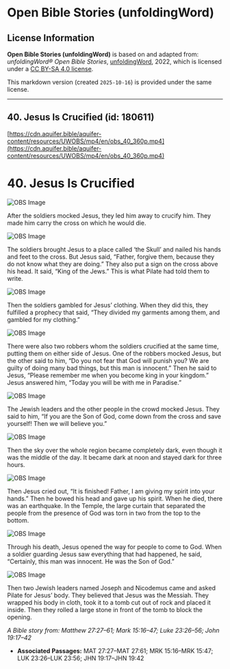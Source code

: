 # Open Bible Stories (unfoldingWord)

## License Information

**Open Bible Stories (unfoldingWord)** is based on and adapted from: _unfoldingWord® Open Bible Stories_, [unfoldingWord](https://unfoldingword.org/utw), 2022, which is licensed under a [CC BY-SA 4.0 license](https://creativecommons.org/licenses/by-sa/4.0/legalcode.en).

This markdown version (created `2025-10-16`) is provided under the same license.



--------------------------------

## 40. Jesus Is Crucified (id: 180611)

[https://cdn.aquifer.bible/aquifer-content/resources/UWOBS/mp4/en/obs_40_360p.mp4](https://cdn.aquifer.bible/aquifer-content/resources/UWOBS/mp4/en/obs_40_360p.mp4)

40\. Jesus Is Crucified
=======================

![OBS Image](https://cdn.aquifer.bible/aquifer-content/resources/UWOBS/jpg/360px/obs-en-40-01.jpg)

After the soldiers mocked Jesus, they led him away to crucify him. They made him carry the cross on which he would die.

![OBS Image](https://cdn.aquifer.bible/aquifer-content/resources/UWOBS/jpg/360px/obs-en-40-02.jpg)

The soldiers brought Jesus to a place called ‘the Skull’ and nailed his hands and feet to the cross. But Jesus said, “Father, forgive them, because they do not know what they are doing.” They also put a sign on the cross above his head. It said, “King of the Jews.” This is what Pilate had told them to write.

![OBS Image](https://cdn.aquifer.bible/aquifer-content/resources/UWOBS/jpg/360px/obs-en-40-03.jpg)

Then the soldiers gambled for Jesus’ clothing. When they did this, they fulfilled a prophecy that said, “They divided my garments among them, and gambled for my clothing.”

![OBS Image](https://cdn.aquifer.bible/aquifer-content/resources/UWOBS/jpg/360px/obs-en-40-04.jpg)

There were also two robbers whom the soldiers crucified at the same time, putting them on either side of Jesus. One of the robbers mocked Jesus, but the other said to him, “Do you not fear that God will punish you? We are guilty of doing many bad things, but this man is innocent.” Then he said to Jesus, “Please remember me when you become king in your kingdom.” Jesus answered him, “Today you will be with me in Paradise.”

![OBS Image](https://cdn.aquifer.bible/aquifer-content/resources/UWOBS/jpg/360px/obs-en-40-05.jpg)

The Jewish leaders and the other people in the crowd mocked Jesus. They said to him, “If you are the Son of God, come down from the cross and save yourself! Then we will believe you.”

![OBS Image](https://cdn.aquifer.bible/aquifer-content/resources/UWOBS/jpg/360px/obs-en-40-06.jpg)

Then the sky over the whole region became completely dark, even though it was the middle of the day. It became dark at noon and stayed dark for three hours.

![OBS Image](https://cdn.aquifer.bible/aquifer-content/resources/UWOBS/jpg/360px/obs-en-40-07.jpg)

Then Jesus cried out, “It is finished! Father, I am giving my spirit into your hands.” Then he bowed his head and gave up his spirit. When he died, there was an earthquake. In the Temple, the large curtain that separated the people from the presence of God was torn in two from the top to the bottom.

![OBS Image](https://cdn.aquifer.bible/aquifer-content/resources/UWOBS/jpg/360px/obs-en-40-08.jpg)

Through his death, Jesus opened the way for people to come to God. When a soldier guarding Jesus saw everything that had happened, he said, “Certainly, this man was innocent. He was the Son of God.”

![OBS Image](https://cdn.aquifer.bible/aquifer-content/resources/UWOBS/jpg/360px/obs-en-40-09.jpg)

Then two Jewish leaders named Joseph and Nicodemus came and asked Pilate for Jesus’ body. They believed that Jesus was the Messiah. They wrapped his body in cloth, took it to a tomb cut out of rock and placed it inside. Then they rolled a large stone in front of the tomb to block the opening.

*A Bible story from: Matthew 27:27–61; Mark 15:16–47; Luke 23:26–56; John 19:17–42*

* **Associated Passages:** MAT 27:27–MAT 27:61; MRK 15:16–MRK 15:47; LUK 23:26–LUK 23:56; JHN 19:17–JHN 19:42


